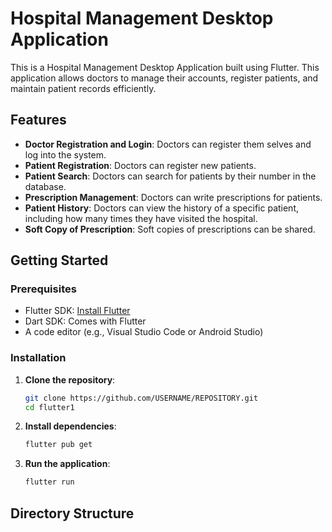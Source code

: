 # Hospital Management Desktop Application

This is a Hospital Management Desktop Application built using Flutter. This application allows doctors to manage their accounts, register patients, and maintain patient records efficiently.

## Features

- **Doctor Registration and Login**: Doctors can register them selves and log into the system.
- **Patient Registration**: Doctors can register new patients.
- **Patient Search**: Doctors can search for patients by their number in the database.
- **Prescription Management**: Doctors can write prescriptions for patients.
- **Patient History**: Doctors can view the history of a specific patient, including how many times they have visited the hospital.
- **Soft Copy of Prescription**: Soft copies of prescriptions can be shared.

## Getting Started

### Prerequisites

- Flutter SDK: [Install Flutter](https://docs.flutter.dev/get-started/install)
- Dart SDK: Comes with Flutter
- A code editor (e.g., Visual Studio Code or Android Studio)

### Installation

1. **Clone the repository**:
    ```bash
    git clone https://github.com/USERNAME/REPOSITORY.git
    cd flutter1
    ```

2. **Install dependencies**:
    ```bash
    flutter pub get
    ```

3. **Run the application**:
    ```bash
    flutter run
    ```

## Directory Structure

